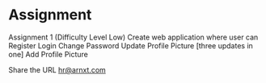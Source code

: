 # Assignment

Assignment 1 (Difficulty Level Low)
Create web application where user can 
	Register 
	Login 
	Change Password
    Update Profile Picture [three updates in one]
	Add Profile Picture 
	
Share the URL hr@arnxt.com 